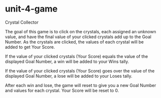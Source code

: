 # unit-4-game
Crystal Collector

The goal of this game is to click on the crystals, each assigned an unknown value, and have the final value of your clicked crystals add up to the Goal Number. As the crystals are clicked, the values of each crystal will be added to get Your Score.

If the value of your clicked crystals (Your Score) equals the value of the displayed Goal Number, a win will be added to your Wins tally.

If the value of your clicked crystals (Your Score) goes over the value of the displayed Goal Number, a lose will be added to your Loses tally.

After each win and lose, the game will reset to give you a new Goal Number and values for each crystal. Your Score will be reset to 0.